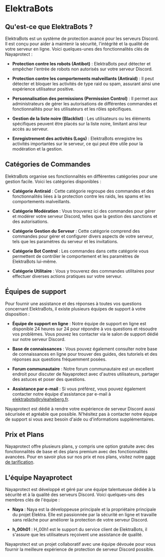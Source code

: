 # ElektraBots

## Qu'est-ce que ElektraBots ?

ElektraBots est un système de protection avancé pour les serveurs Discord. Il est conçu pour aider à maintenir la sécurité, l'intégrité et la qualité de votre serveur en ligne. Voici quelques-unes des fonctionnalités clés de Nayaprotect :

- **Protection contre les robots (Antibot)** : ElektraBots peut détecter et empêcher l'entrée de robots non autorisés sur votre serveur Discord.

- **Protection contre les comportements malveillants (Antiraid)** : Il peut détecter et bloquer les activités de type raid ou spam, assurant ainsi une expérience utilisateur positive.

- **Personnalisation des permissions (Permission Control)** : Il permet aux administrateurs de gérer les autorisations de différentes commandes et fonctionnalités pour les utilisateurs et les rôles spécifiques.

- **Gestion de la liste noire (Blacklist)** : Les utilisateurs ou les éléments spécifiques peuvent être placés sur la liste noire, limitant ainsi leur accès au serveur.

- **Enregistrement des activités (Logs)** : ElektraBots enregistre les activités importantes sur le serveur, ce qui peut être utile pour la modération et la gestion.

## Catégories de Commandes

ElektraBots organise ses fonctionnalités en différentes catégories pour une gestion facile. Voici les catégories disponibles :

- **Catégorie Antiraid** : Cette catégorie regroupe des commandes et des fonctionnalités liées à la protection contre les raids, les spams et les comportements malveillants.

- **Catégorie Modération** : Vous trouverez ici des commandes pour gérer et modérer votre serveur Discord, telles que la gestion des sanctions et des autorisations.

- **Catégorie Gestion du Serveur** : Cette catégorie comprend des commandes pour gérer et configurer divers aspects de votre serveur, tels que les paramètres du serveur et les invitations.

- **Catégorie Bot Control** : Les commandes dans cette catégorie vous permettent de contrôler le comportement et les paramètres de ElektraBots lui-même.

- **Catégorie Utilitaire** : Vous y trouverez des commandes utilitaires pour effectuer diverses actions pratiques sur votre serveur.

## Équipes de support

Pour fournir une assistance et des réponses à toutes vos questions concernant ElektraBots, il existe plusieurs équipes de support à votre disposition :

- **Équipe de support en ligne** : Notre équipe de support en ligne est disponible 24 heures sur 24 pour répondre à vos questions et résoudre vos problèmes. Vous pouvez les contacter via le salon de support dédié sur notre serveur Discord.

- **Base de connaissances** : Vous pouvez également consulter notre base de connaissances en ligne pour trouver des guides, des tutoriels et des réponses aux questions fréquemment posées.

- **Forum communautaire** : Notre forum communautaire est un excellent endroit pour discuter de Nayaprotect avec d'autres utilisateurs, partager des astuces et poser des questions.

- **Assistance par e-mail** : Si vous préférez, vous pouvez également contacter notre équipe d'assistance par e-mail à elektrabots@ryleaheberg.fr.

Nayaprotect est dédié à rendre votre expérience de serveur Discord aussi sécurisée et agréable que possible. N'hésitez pas à contacter notre équipe de support si vous avez besoin d'aide ou d'informations supplémentaires.

## Prix et Plans

Nayaprotect offre plusieurs plans, y compris une option gratuite avec des fonctionnalités de base et des plans premium avec des fonctionnalités avancées. Pour en savoir plus sur nos prix et nos plans, visitez notre [page de tarification](https://elektrabots.ryleaheberg.fr/pages/license.html).

## L'équipe Nayaprotect

Nayaprotect est développé et géré par une équipe talentueuse dédiée à la sécurité et à la qualité des serveurs Discord. Voici quelques-uns des membres clés de l'équipe :

- **Naya** : Naya est la développeuse principale et la propriétaire principale du projet Elektra. Elle est passionnée par la sécurité en ligne et travaille sans relâche pour améliorer la protection de votre serveur Discord.

- **h_00h01** : H_00h1 est le support du service client de ElektraBots, il s'assure que les utilisateurs reçoivent une assistance de qualité.

Nayaprotect est un projet collaboratif avec une équipe dévouée pour vous fournir la meilleure expérience de protection de serveur Discord possible.
